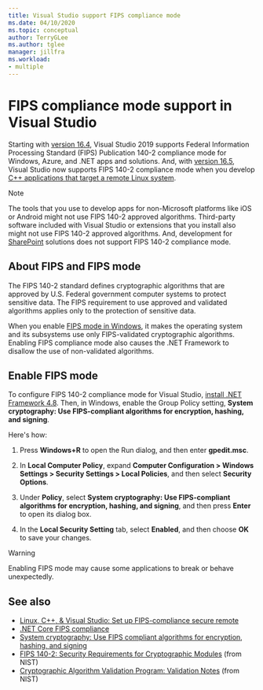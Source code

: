```yaml
---
title: Visual Studio support FIPS compliance mode
ms.date: 04/10/2020
ms.topic: conceptual
author: TerryGLee
ms.author: tglee
manager: jillfra
ms.workload:
- multiple
---
```

# FIPS compliance mode support in Visual Studio

Starting with [version 16.4](/visualstudio/releases/2019/release-notes-v16.4/), Visual Studio 2019 supports Federal Information Processing Standard (FIPS) Publication 140-2 compliance mode for Windows, Azure, and .NET apps and solutions. And, with [version 16.5](/visualstudio/releases/2019/release-notes), Visual Studio now supports FIPS 140-2 compliance mode when you develop [C++ applications that target a remote Linux system](/cpp/linux/set-up-fips-compliant-secure-remote-linux-development/).

> [!NOTE]
> The tools that you use to develop apps for non-Microsoft platforms like iOS or Android might not use FIPS 140-2 approved algorithms. Third-party software included with Visual Studio or extensions that you install also might not use FIPS 140-2 approved algorithms. And, development for [SharePoint](/sharepoint/security-for-sharepoint-server/federal-information-processing-standard-security-standards/) solutions does not support FIPS 140-2 compliance mode.

## About FIPS and FIPS mode

The FIPS 140-2 standard defines cryptographic algorithms that are approved by U.S. Federal government computer systems to protect sensitive data. The FIPS requirement to use approved and validated algorithms applies only to the protection of sensitive data.

When you enable [FIPS mode in Windows](/windows/security/threat-protection/fips-140-validation/), it makes the operating system and its subsystems use only FIPS-validated cryptographic algorithms. Enabling FIPS compliance mode also causes the .NET Framework to disallow the use of non-validated algorithms.

## Enable FIPS mode

To configure FIPS 140-2 compliance mode for Visual Studio, [install .NET Framework 4.8](https://dotnet.microsoft.com/download/dotnet-framework/net48). Then, in Windows, enable the Group Policy setting, **System cryptography: Use FIPS-compliant algorithms for encryption, hashing, and signing**.

Here's how:

1. Press **Windows+R** to open the Run dialog, and then enter **gpedit.msc**.

1. In **Local Computer Policy**, expand **Computer Configuration > Windows Settings > Security Settings > Local Policies**, and then select **Security Options**.

1. Under **Policy**, select **System cryptography: Use FIPS-compliant algorithms for encryption, hashing, and signing**, and then press **Enter** to open its dialog box.

1. In the **Local Security Setting** tab, select **Enabled**, and then choose **OK** to save your changes.

> [!WARNING]
> Enabling FIPS mode may cause some applications to break or behave unexpectedly.

## See also

- [Linux, C++, & Visual Studio: Set up FIPS-compliance secure remote](/cpp/linux/set-up-fips-compliant-secure-remote-linux-development/)
- [.NET Core FIPS compliance](/dotnet/standard/security/fips-compliance/)
- [System cryptography: Use FIPS compliant algorithms for encryption, hashing, and signing](/windows/security/threat-protection/security-policy-settings/system-cryptography-use-fips-compliant-algorithms-for-encryption-hashing-and-signing)
- [FIPS 140-2: Security Requirements for Cryptographic Modules](https://csrc.nist.gov/publications/detail/fips/140/2/final) (from NIST)
- [Cryptographic Algorithm Validation Program: Validation Notes](https://csrc.nist.gov/projects/cryptographic-algorithm-validation-program/Validation-Notes) (from NIST)
